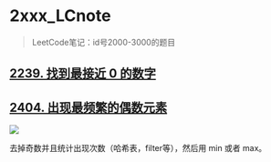 # 2xxx_LCnote

> LeetCode笔记：id号2000-3000的题目

## [2239. 找到最接近 0 的数字](https://leetcode.cn/problems/find-closest-number-to-zero/)

## [2404. 出现最频繁的偶数元素](https://leetcode.cn/problems/most-frequent-even-element/)

![](https://i.imgur.com/k9lj3iO.png)

去掉奇数并且统计出现次数（哈希表，filter等），然后用 min 或者 max。

